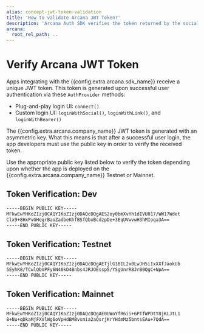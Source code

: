 ```yaml
---
alias: concept-jwt-token-validation
title: 'How to validate Arcana JWT Token?'
description: 'Arcana Auth SDK verifies the token returned by the social provider and then returns an Arcana JWT Token to the app. Use instructions here to verify the token in the app.'
arcana:
  root_rel_path: ..
---
```


# Verify Arcana JWT Token

Apps integrating with the {{config.extra.arcana.sdk_name}} receive a unique JWT token. This token is generated upon successful user authentication via these `AuthProvider` methods:

* Plug-and-play login UI: `connect()` 
* Custom login UI:  `loginWithSocial()`, `loginWithLink()`, and `loginWithBearer()`

The {{config.extra.arcana.company_name}} JWT token is generated with an asymmetric key. What this means is that after a successful user login, the app developers must use the public key in order to verify the received token. 

Use the appropriate public key listed below to verify the token depending upon whether the app is deployed on the {{config.extra.arcana.company_name}}  Testnet or Mainnet.

## Token Verification: Dev

```sh
-----BEGIN PUBLIC KEY-----
MFkwEwYHKoZIzj0CAQYIKoZIzj0DAQcDQgAES2oy0bmXvYh1dIVU017/WW17Wdet
Clx9+8HxPvGHegrBaoZadbeKhfBSfQbxBcdzpDe+3EqUVwvwH3hMIoqa3A==
-----END PUBLIC KEY-----
```

## Token Verification: Testnet

```sh
-----BEGIN PUBLIC KEY-----
MFkwEwYHKoZIzj0CAQYIKoZIzj0DAQcDQgAETjlG1BIL2x0LwJH5iIxXXfJaokUb
5EyhK8/TCwlQbVPFy6N40kD4Bnbs4JRJOEssp5/YSgUnrR8JrB0QgC+NpA==
-----END PUBLIC KEY-----
```

## Token Verification: Mainnet

```sh
-----BEGIN PUBLIC KEY-----
MFkwEwYHKoZIzj0CAQYIKoZIzj0DAQcDQgAE0UWoYfR6ii+6PTfWPDtY8jKLJtL1
8+Nu+qDkaMjFXVlWg6oVpHdBMBvsmia2aQsrjKrYHdmMz5bntsEAu+7QdA==
-----END PUBLIC KEY-----
```
